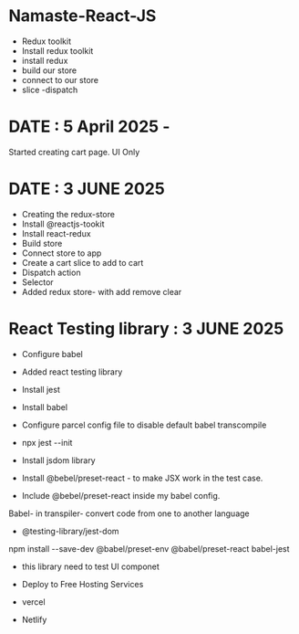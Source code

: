# Namaste-React-JS

- Redux toolkit
- Install redux toolkit
- install redux
- build our store
- connect to our store
- slice 
-dispatch

# DATE : 5 April 2025 -
Started creating cart page. UI Only

# DATE : 3 JUNE 2025
- Creating the redux-store
- Install @reactjs-tookit
- Install react-redux
- Build store
- Connect store to app
- Create a cart slice to add to cart
- Dispatch action
- Selector
- Added redux store- with add remove clear

# React Testing library : 3 JUNE 2025
- Configure babel
- Added react testing library
- Install jest
- Install babel
- Configure parcel config file to disable default babel transcompile
- npx jest --init
- Install jsdom library

- Install @bebel/preset-react - to make JSX work in the test case.
- Include @bebel/preset-react inside my babel config.

Babel- in transpiler- convert code from one to another language

- @testing-library/jest-dom

npm install --save-dev @babel/preset-env @babel/preset-react babel-jest
- this library need to test UI componet 

- Deploy to Free Hosting Services
- vercel
- Netlify